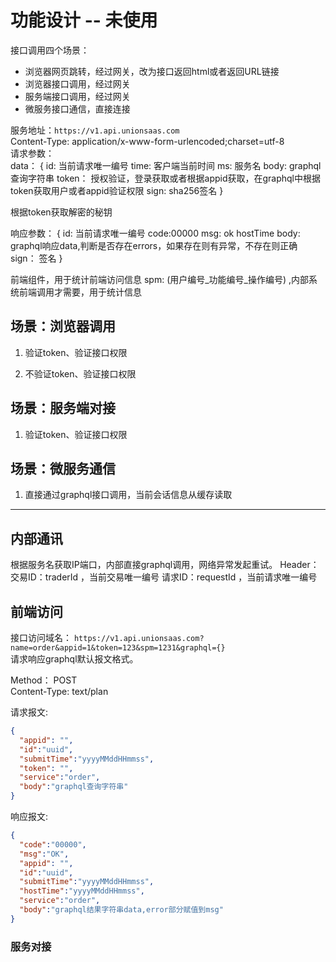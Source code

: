 # 功能设计 -- 未使用

接口调用四个场景：   
- 浏览器网页跳转，经过网关，改为接口返回html或者返回URL链接
- 浏览器接口调用，经过网关
- 服务端接口调用，经过网关
- 微服务接口通信，直接连接

服务地址：`https://v1.api.unionsaas.com`      
Content-Type: application/x-www-form-urlencoded;charset=utf-8    
请求参数：  
data： 
{
id: 当前请求唯一编号
time: 客户端当前时间
ms: 服务名
body: graphql查询字符串
token： 授权验证，登录获取或者根据appid获取，在graphql中根据token获取用户或者appid验证权限
sign: sha256签名
}

根据token获取解密的秘钥

响应参数：
{
id: 当前请求唯一编号
code:00000
msg: ok
hostTime
body: graphql响应data,判断是否存在errors，如果存在则有异常，不存在则正确
sign： 签名
}  
  

前端组件，用于统计前端访问信息
spm: (用户编号_功能编号_操作编号) ,内部系统前端调用才需要，用于统计信息

## 场景：浏览器调用

1. 验证token、验证接口权限

2. 不验证token、验证接口权限


## 场景：服务端对接

1. 验证token、验证接口权限


## 场景：微服务通信

1. 直接通过graphql接口调用，当前会话信息从缓存读取



---


## 内部通讯

根据服务名获取IP端口，内部直接graphql调用，网络异常发起重试。
Header：    
 交易ID：traderId  ，当前交易唯一编号
请求ID：requestId  ，当前请求唯一编号


## 前端访问
接口访问域名： `https://v1.api.unionsaas.com?name=order&appid=1&token=123&spm=1231&graphql={}`  
请求响应graphql默认报文格式。


Method： POST   
Content-Type: text/plan  
 
请求报文:
```json
{
  "appid": "",
  "id":"uuid",
  "submitTime":"yyyyMMddHHmmss",
  "token": "",
  "service":"order",
  "body":"graphql查询字符串"
}

```

响应报文:
```json
{
  "code":"00000",
  "msg":"OK",
  "appid": "",
  "id":"uuid",
  "submitTime":"yyyyMMddHHmmss",
  "hostTime":"yyyyMMddHHmmss",
  "service":"order",
  "body":"graphql结果字符串data,error部分赋值到msg"
}
```

### 服务对接


       


